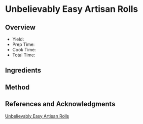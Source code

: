 # Unbelievably Easy Artisan Rolls

## Overview

- Yield:
- Prep Time:
- Cook Time:
- Total Time:

## Ingredients


## Method



## References and Acknowledgments

[Unbelievably Easy Artisan Rolls](http://thecafesucrefarine.com/2016/11/unbelievably-easy-artisan-rolls/)
